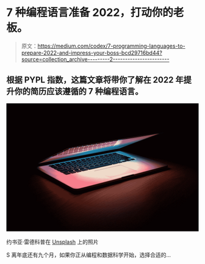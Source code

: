 # 7 种编程语言准备 2022，打动你的老板。

> 原文：<https://medium.com/codex/7-programming-languages-to-prepare-2022-and-impress-your-boss-bcd29716bd44?source=collection_archive---------2----------------------->

## 根据 PYPL 指数，这篇文章将带你了解在 2022 年提升你的简历应该遵循的 7 种编程语言。

![](img/1c6977c1e204ac6f53154e0283d72b3f.png)

约书亚·雷德科普在 [Unsplash](https://unsplash.com?utm_source=medium&utm_medium=referral) 上的照片

S 离年底还有九个月，如果你正从编程和数据科学开始，选择合适的…